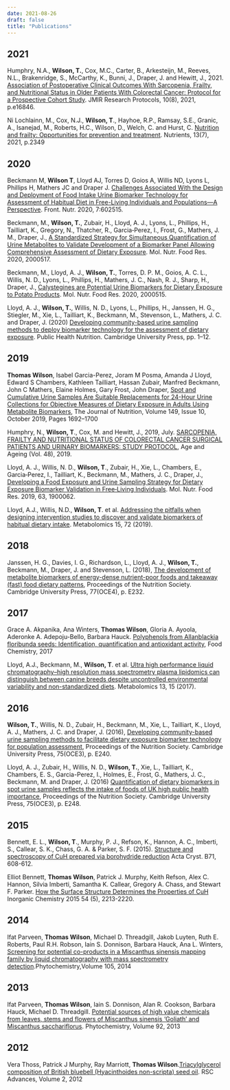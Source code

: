 ```yaml
---
date: 2021-08-26
draft: false
title: "Publications"
---
```


<link rel="stylesheet" href="https://cdn.jsdelivr.net/gh/jpswalsh/academicons@1/css/academicons.min.css">

<h2 id="2021">
  <a href="2021"></a>
  2021
</h2>

Humphry, N.A., **Wilson, T.**, Cox, M.C., Carter, B., Arkesteijn, M., Reeves, N.L., Brakenridge, S., McCarthy, K., Bunni, J., Draper, J. and Hewitt, J., 2021. [Association of Postoperative Clinical Outcomes With Sarcopenia, Frailty, and Nutritional Status in Older Patients With Colorectal Cancer: Protocol for a Prospective Cohort Study](https://doi.org/10.2196/16846). JMIR Research Protocols, 10(8), 2021, p.e16846. <span class="ai ai-open-access ai-1x"></span>

Ni Lochlainn, M., Cox, N.J., **Wilson, T**., Hayhoe, R.P., Ramsay, S.E., Granic, A., Isanejad, M., Roberts, H.C., Wilson, D., Welch, C. and Hurst, C. [Nutrition and frailty: Opportunities for prevention and treatment](https://doi.org/10.3390/nu13072349). Nutrients, 13(7), 2021, p.2349 <span class="ai ai-open-access ai-1x"></span>

<h2 id="2020">
  <a href="2020"></a>
  2020
</h2>

Beckmann M, **Wilson T**, Lloyd AJ, Torres D, Goios A, Willis ND, Lyons L, Phillips H, Mathers JC and Draper J. [Challenges Associated With the Design and Deployment of Food Intake Urine Biomarker Technology for Assessment of Habitual Diet in Free-Living Individuals and Populations—A Perspective](https://doi.org/10.3389/fnut.2020.602515). Front. Nutr. 2020, 7:602515. <span class="ai ai-open-access ai-1x"></span>

Beckmann, M., **Wilson, T.**, Zubair, H., Lloyd, A. J., Lyons, L., Phillips, H., Tailliart, K., Gregory, N., Thatcher, R., Garcia‐Perez, I., Frost, G., Mathers, J. M., Draper, J., [A Standardized Strategy for Simultaneous Quantification of Urine Metabolites to Validate Development of a Biomarker Panel Allowing Comprehensive Assessment of Dietary Exposure](https://doi.org/10.1002/mnfr.202000517). Mol. Nutr. Food Res. 2020, 2000517. <span class="ai ai-open-access ai-1x"></span>

 Beckmann, M., Lloyd, A. J., **Wilson, T.**, Torres, D. P. M., Goios, A. C. L., Willis, N. D., Lyons, L., Phillips, H., Mathers, J. C., Nash, R. J., Sharp, H., Draper, J., [Calystegines are Potential Urine Biomarkers for Dietary Exposure to Potato Products](https://doi.org/10.1002/mnfr.202000515). Mol. Nutr. Food Res. 2020, 2000515. <span class="ai ai-open-access ai-1x">


Lloyd, A. J., **Wilson, T.**, Willis, N. D., Lyons, L., Phillips, H., Janssen, H. G., Stiegler, M., Xie, L., Tailliart, K., Beckmann, M., Stevenson, L., Mathers, J. C. and Draper, J. (2020) [Developing community-based urine sampling methods to deploy biomarker technology for the assessment of dietary exposure](https://doi:10.1017/S136898002000097X). Public Health Nutrition. Cambridge University Press, pp. 1–12. <span class="ai ai-open-access ai-1x">

<h2 id="2019">
  <a href="2019"></a>
  2019
</h2>


**Thomas Wilson**, Isabel Garcia-Perez, Joram M Posma, Amanda J Lloyd, Edward S Chambers, Kathleen Tailliart, Hassan Zubair, Manfred Beckmann, John C Mathers, Elaine Holmes, Gary Frost, John Draper, [Spot and Cumulative Urine Samples Are Suitable Replacements for 24-Hour Urine Collections for Objective Measures of Dietary Exposure in Adults Using Metabolite Biomarkers](https://doi.org/10.1093/jn/nxz138), The Journal of Nutrition, Volume 149, Issue 10, October 2019, Pages 1692–1700 


Humphry, N., **Wilson, T**., Cox, M. and Hewitt, J., 2019, July. [SARCOPENIA, FRAILTY AND NUTRITIONAL STATUS OF COLORECTAL CANCER SURGICAL PATIENTS AND URINARY BIOMARKERS: STUDY PROTOCOL](https://doi.org/10.1093/ageing/afz063.05), Age and Ageing (Vol. 48), 2019. <span class="ai ai-open-access ai-1x">


Lloyd, A. J., Willis, N. D., **Wilson, T**., Zubair, H., Xie, L., Chambers, E., Garcia‐Perez, I., Tailliart, K., Beckmann, M., Mathers, J. C., Draper, J., [Developing a Food Exposure and Urine Sampling Strategy for Dietary Exposure Biomarker Validation in Free‐Living Individuals](https://doi.org/10.1002/mnfr.201900062). Mol. Nutr. Food Res. 2019, 63, 1900062. <span class="ai ai-open-access ai-1x">

Lloyd, A.J., Willis, N.D., **Wilson, T**. et al. [Addressing the pitfalls when designing intervention studies to discover and validate biomarkers of habitual dietary intake](https://doi.org/10.1007/s11306-019-1532-3). Metabolomics 15, 72 (2019). <span class="ai ai-open-access ai-1x">

<h2 id="2018">
  <a href="2018"></a>
  2018
</h2>

Janssen, H. G., Davies, I. G., Richardson, L., Lloyd, A. J., **Wilson, T.**, Beckmann, M., Draper, J. and Stevenson, L. (2018), [The development of metabolite biomarkers of energy-dense nutrient-poor foods and takeaway (fast) food dietary patterns](https://doi.org/10.1017/S0029665118002380), Proceedings of the Nutrition Society. Cambridge University Press, 77(OCE4), p. E232. 


<h2 id="2017">
  <a href="2017"></a>
  2017
</h2>

Grace A. Akpanika, Ana Winters, **Thomas Wilson**, Gloria A. Ayoola, Aderonke A. Adepoju-Bello, Barbara Hauck. [Polyphenols from Allanblackia floribunda seeds: Identification, quantification and antioxidant activity](https://doi.org/10.1016/j.foodchem.2016.12.002), Food Chemistry, 2017

Lloyd, A.J., Beckmann, M., **Wilson, T**. et al. [Ultra high performance liquid chromatography–high resolution mass spectrometry plasma lipidomics can distinguish between canine breeds despite uncontrolled environmental variability and non-standardized diets](https://doi.org/10.1007/s11306-016-1152-0). Metabolomics 13, 15 (2017). <span class="ai ai-open-access ai-1x">

<h2 id="2016">
  <a href="2016"></a>
  2016
</h2>

**Wilson, T.**, Willis, N. D., Zubair, H., Beckmann, M., Xie, L., Tailliart, K., Lloyd, A. J., Mathers, J. C. and Draper, J. (2016), [Developing community-based urine sampling methods to facilitate dietary exposure biomarker technology for population assessment](http://doi.org/10.1017/S002966511600255X.), Proceedings of the Nutrition Society. Cambridge University Press, 75(OCE3), p. E240. <span class="ai ai-open-access ai-1x">

Lloyd, A. J., Zubair, H., Willis, N. D., **Wilson, T.**, Xie, L., Tailliart, K., Chambers, E. S., Garcia-Perez, I., Holmes, E., Frost, G., Mathers, J. C., Beckmann, M. and Draper, J. (2016) [Quantification of dietary biomarkers in spot urine samples reflects the intake of foods of UK high public health importance]((http://doi.org10.1017/S0029665116002639)), Proceedings of the Nutrition Society. Cambridge University Press, 75(OCE3), p. E248. <span class="ai ai-open-access ai-1x">

<h2 id="2015">
  <a href="2015"></a>
  2015
</h2>

Bennett, E. L., **Wilson, T**., Murphy, P. J., Refson, K., Hannon, A. C., Imberti, S., Callear, S. K., Chass, G. A. & Parker, S. F. (2015). [Structure and spectroscopy of CuH prepared via borohydride reduction](https://doi.org/10.1107/S2052520615015176) Acta Cryst. B71, 608-612. <span class="ai ai-open-access ai-1x">

Elliot Bennett, **Thomas Wilson**, Patrick J. Murphy, Keith Refson, Alex C. Hannon, Silvia Imberti, Samantha K. Callear, Gregory A. Chass, and Stewart F. Parker. [How the Surface Structure Determines the Properties of CuH](http://doi.org/10.1021/ic5027009) Inorganic Chemistry 2015 54 (5), 2213-2220. <span class="ai ai-open-access ai-1x">

<h2 id="2014">
  <a href="2014"></a>
  2014
</h2>

Ifat Parveen, **Thomas Wilson**, Michael D. Threadgill, Jakob Luyten, Ruth E. Roberts, Paul R.H. Robson, Iain S. Donnison, Barbara Hauck, Ana L. Winters,
[Screening for potential co-products in a Miscanthus sinensis mapping family by liquid chromatography with mass spectrometry detection](https://doi.org/10.1016/j.phytochem.2014.05.003).Phytochemistry,Volume 105, 2014

<h2 id="2013">
  <a href="2013"></a>
  2013
</h2>

Ifat Parveen, **Thomas Wilson**, Iain S. Donnison, Alan R. Cookson, Barbara Hauck, Michael D. Threadgill. [Potential sources of high value chemicals from leaves, stems and flowers of Miscanthus sinensis ‘Goliath’ and Miscanthus sacchariflorus](https://doi.org/10.1016/j.phytochem.2013.04.004). Phytochemistry, Volume 92, 2013

<h2 id="2012">
  <a href="2012"></a>
  2012
</h2>

Vera Thoss, Patrick J Murphy, Ray Marriott, **Thomas Wilson**.[Triacylglycerol composition of British bluebell (Hyacinthoides non-scripta) seed oil](http://dx.doi.org/10.1039/C2RA20090B). RSC Advances, Volume 2, 2012